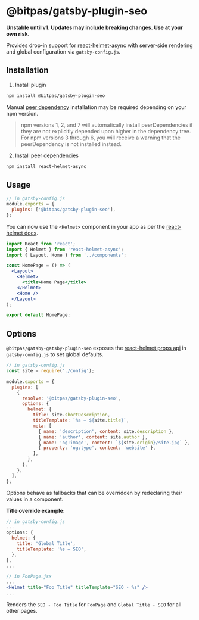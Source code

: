 # @bitpas/gatsby-plugin-seo

**Unstable until v1. Updates may include breaking changes. Use at your own risk.**

Provides drop-in support for [react-helmet-async](https://www.npmjs.com/package/react-helmet-async) with server-side rendering and global configuration via `gatsby-config.js`.

## Installation

1. Install plugin

```sh
npm install @bitpas/gatsby-plugin-seo
```

Manual [peer dependency](https://nodejs.org/en/blog/npm/peer-dependencies/) installation may be required depending on your npm version.

> npm versions 1, 2, and 7 will automatically install peerDependencies if they are not explicitly depended upon higher in the dependency tree. For npm versions 3 through 6, you will receive a warning that the peerDependency is not installed instead.

2. Install peer dependencies

```sh
npm install react-helmet-async
```

## Usage

```js:title=gatsby-config.js
// in gatsby-config.js
module.exports = {
  plugins: ['@bitpas/gatsby-plugin-seo'],
};
```

You can now use the `<Helmet>` component in your app as per the [react-helmet docs](https://github.com/nfl/react-helmet#readme).

```js:title=HomePage.jsx
import React from 'react';
import { Helmet } from 'react-helmet-async';
import { Layout, Home } from '../components';

const HomePage = () => (
  <Layout>
    <Helmet>
      <title>Home Page</title>
    </Helmet>
    <Home />
  </Layout>
);

export default HomePage;
```

## Options

`@bitpas/gatsby-gatsby-plugin-seo` exposes the [react-helmet props api](https://github.com/nfl/react-helmet#features) in `gatsby-config.js` to set global defaults.

```js:title=gatsby-config.js
// in gatsby-config.js
const site = require('./config');

module.exports = {
  plugins: [
    {
      resolve: '@bitpas/gatsby-plugin-seo',
      options: {
        helmet: {
          title: site.shortDescription,
          titleTemplate: `%s – ${site.title}`,
          meta: [
            { name: 'description', content: site.description },
            { name: 'author', content: site.author },
            { name: 'og:image', content: `${site.origin}/site.jpg` },
            { property: 'og:type', content: 'website' },
          ],
        },
      },
    },
  ],
};
```

Options behave as fallbacks that can be overridden by redeclaring their values in a component.

**Title override example:**

```js:title=gatsby-config.js
// in gatsby-config.js
...
options: {
  helmet: {
    title: 'Global Title',
    titleTemplate: '%s – SEO',
  },
},
...
```

```js:title=FooPage.jsx
// in FooPage.jsx
...
<Helmet title="Foo Title" titleTemplate="SEO - %s" />
...
```

Renders the `SEO - Foo Title` for `FooPage` and `Global Title - SEO` for all other pages.

